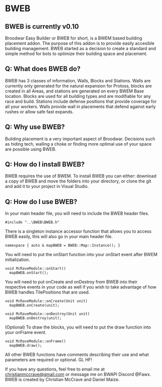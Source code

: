 # BWEB
## BWEB is currently v0.10
Broodwar Easy Builder or BWEB for short, is a BWEM based building placement addon. The purpose of this addon is to provide easily accesible building management. BWEB started as a decision to create a standard and simple method for bots to optimize their building space and placement.

## Q: What does BWEB do?
BWEB has 3 classes of information, Walls, Blocks and Stations. Walls are currently only generated for the natural expansion for Protoss, blocks are created in all Areas, and stations are generated on every BWEM Base location. Blocks are used for all building types and are modifiable for any race and build. Stations include defense positions that provide coverage for all your workers. Walls provide wall in placements that defend against early rushes or allow safe fast expands.

## Q: Why use BWEB?
Building placement is a very important aspect of Broodwar. Decisions such as hiding tech, walling a choke or finding more optimal use of your space are possible using BWEB.

## Q: How do I install BWEB?
BWEB requires the use of BWEM. To install BWEB you can either: download a copy of BWEB and move the folders into your directory, or clone the git and add it to your project in Visual Studio.

## Q: How do I use BWEB?

In your main header file, you will need to include the BWEB header files.

```
#include "..\BWEB\BWEB.h"
```

There is a singleton instance accessor function that allows you to access BWEB easily, this will also go in your main header file.

```
namespace { auto & mapBWEB = BWEB::Map::Instance(); }

```

You will need to put the onStart function into your onStart event after BWEM initialization.

``` 
void McRaveModule::onStart()
  mapBWEB.onStart();
```
You will need to put onCreate and onDestroy from BWEB into their respective events in your code as well if you wish to take advantage of how BWEB handles TilePositions that are used.

``` 
void McRaveModule::onCreate(Unit unit)
  mapBWEB.onCreate(unit);

void McRaveModule::onDestroy(Unit unit)
  mapBWEB.onDestroy(unit);
```

(Optional) To draw the blocks, you will need to put the draw function into your onFrame event.

```
void McRaveModule::onFrame()
  mapBWEB.draw();
```

All other BWEB functions have comments describing their use and what parameters are required or optional. GL HF!

If you have any questions, feel free to email me at christianmccrave@gmail.com or message me on BWAPI Discord @Fawx.
BWEB is created by Christian McCrave and Daniel Maize. 
